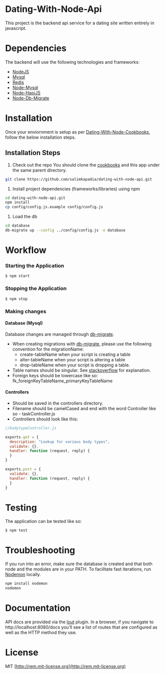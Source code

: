 # Dating-With-Node-Api
This project is the backend api service for a dating site written entirely in javascript.

# Dependencies
The backend will use the following technologies and frameworks:

  - [NodeJS](http://nodejs.org/)
  - [Mysql](http://www.mysql.com/)
  - [Redis](http://redis.io/)
  - [Node-Mysql](https://github.com/felixge/node-mysql)
  - [Node-HapiJS](https://github.com/hapijs/hapi)
  - [Node-Db-Migrate](https://github.com/kunklejr/node-db-migrate)


# Installation
Once your enviornment is setup as per [Dating-With-Node-Cookbooks](https://github.com/salimkapadia/dating-with-node-cookbooks), follow the below installation steps.

## Installation Steps

1. Check out the repo
You should clone the [cookbooks](https://github.com/salimkapadia/dating-with-node-cookbooks) and this app under the same parent directory.
```bash
git clone https://github.com/salimkapadia/dating-with-node-api.git
```
1. Install project dependencies (frameworks/libraries) using npm
```bash
cd dating-with-node-api.git
npm install
cp config/config.js.example config/config.js
```
1. Load the db
```bash
cd database
db-migrate up --config ../config/config.js -e database
```

# Workflow

### Starting the Application

	$ npm start

### Stopping the Application

	$ npm stop

### Making changes

#### Database (Mysql) 
Database changes are managed through [db-migrate](https://github.com/kunklejr/node-db-migrate).

* When creating migrations with [db-migrate](https://github.com/kunklejr/node-db-migrate), please use the following convention for the migrationName:
  - create-tableName when your script is creating a table
  - alter-tableName when your script is altering a table
  - drop-tableName when your script is dropping a table.
* Table names should be singular. See [stackoverflow](http://stackoverflow.com/questions/338156/table-naming-dilemma-singular-vs-plural-names) for explanation.
* Foreign keys should be lowercase like so: fk\_foreignKeyTableName\_primaryKeyTableName

#### Controllers

* Should be saved in the controllers directory.
* Filename should be camelCased and end with the word Controller like so - taskController.js
* Controllers should look like this:
```js
//bodytypeController.js

exports.get = {
  description: "Lookup for various body types",
  validate: {},
  handler: function (request, reply) {
  }
}

exports.post = {
  validate: {},
  handler: function (request, reply) {
  }
}
```


# Testing
The application can be tested like so:

	$ npm test

# Troubleshooting
If you run into an error, make sure the database is created and that both node and the modules are in your PATH. To facilitate fast iterations, run [Nodemon](https://github.com/remy/nodemon) locally.

```bash
npm install nodemon
nodemon
```

# Documentation
API docs are provided via the [lout](https://github.com/hapijs/lout) plugin. In a browser, if you navigate to http://localhost:8080/docs you’ll see a list of routes that are configured as well as the HTTP method they use.

License
=========
MIT [http://rem.mit-license.org](http://rem.mit-license.org)